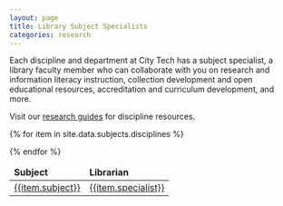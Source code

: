 ```yaml
---
layout: page
title: Library Subject Specialists
categories: research
---
```

<p>Each discipline and department at City Tech has a subject specialist, a library faculty member who can collaborate with you on research and information literacy instruction, collection development and open educational resources, accreditation and curriculum development, and more.</p>

<p>Visit our <a href="https://libguides.citytech.cuny.edu">research guides</a> for discipline resources.</p>

<table class="table table-striped table-bordered">
	<thead>
		<tr><td><strong>Subject</strong></td><td><strong>Librarian</strong></td></tr>
	</thead>
	
{% for item in site.data.subjects.disciplines %}
<tr><td><a href="{{item.url}}">{{item.subject}}</a></td>
<td><a href="{{item.link}}">{{item.specialist}}</a></td></tr>
{% endfor %}
</table>
</div>
